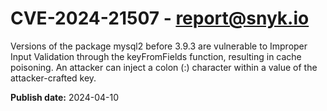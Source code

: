 # CVE-2024-21507 - report@snyk.io

Versions of the package mysql2 before 3.9.3 are vulnerable to Improper Input Validation through the keyFromFields function, resulting in cache poisoning. An attacker can inject a colon (:) character within a value of the attacker-crafted key.

**Publish date:** 2024-04-10
